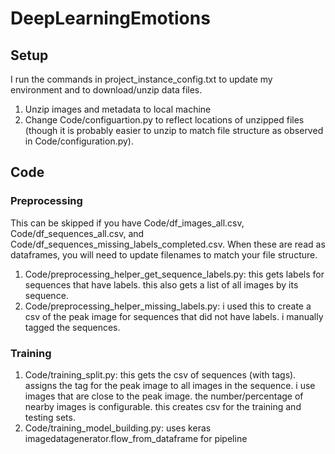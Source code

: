 # DeepLearningEmotions

## Setup
I run the commands in project_instance_config.txt to update my environment and to download/unzip data files.
1. Unzip images and metadata to local machine
2. Change Code/configuartion.py to reflect locations of unzipped files (though it is probably easier to unzip to match file structure as observed in Code/configuration.py).

## Code
### Preprocessing
This can be skipped if you have Code/df_images_all.csv, Code/df_sequences_all.csv, and Code/df_sequences_missing_labels_completed.csv.  When these are read as dataframes, you will need to update filenames to match your file structure.
1. Code/preprocessing_helper_get_sequence_labels.py:  this gets labels for sequences that have labels.  this also gets a list of all images by its sequence.
2. Code/preprocessing_helper_missing_labels.py:  i used this to create a csv of the peak image for sequences that did not have labels.  i manually tagged the sequences.  

### Training
1. Code/training_split.py:  this gets the csv of sequences (with tags).  assigns the tag for the peak image to all images in the sequence.  i use images that are close to the peak image.  the number/percentage of nearby images is configurable.  this creates csv for the training and testing sets.
2. Code/training_model_building.py:  uses keras imagedatagenerator.flow_from_dataframe for pipeline
